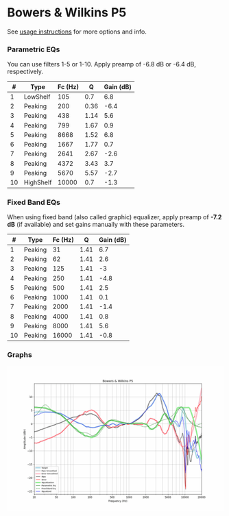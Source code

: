 # Bowers & Wilkins P5
See [usage instructions](https://github.com/jaakkopasanen/AutoEq#usage) for more options and info.

### Parametric EQs
You can use filters 1-5 or 1-10. Apply preamp of -6.8 dB or -6.4 dB, respectively.

|   # | Type      |   Fc (Hz) |    Q |   Gain (dB) |
|-----|-----------|-----------|------|-------------|
|   1 | LowShelf  |       105 | 0.7  |         6.8 |
|   2 | Peaking   |       200 | 0.36 |        -6.4 |
|   3 | Peaking   |       438 | 1.14 |         5.6 |
|   4 | Peaking   |       799 | 1.67 |         0.9 |
|   5 | Peaking   |      8668 | 1.52 |         6.8 |
|   6 | Peaking   |      1667 | 1.77 |         0.7 |
|   7 | Peaking   |      2641 | 2.67 |        -2.6 |
|   8 | Peaking   |      4372 | 3.43 |         3.7 |
|   9 | Peaking   |      5670 | 5.57 |        -2.7 |
|  10 | HighShelf |     10000 | 0.7  |        -1.3 |

### Fixed Band EQs
When using fixed band (also called graphic) equalizer, apply preamp of **-7.2 dB** (if available) and set gains manually with these parameters.

|   # | Type    |   Fc (Hz) |    Q |   Gain (dB) |
|-----|---------|-----------|------|-------------|
|   1 | Peaking |        31 | 1.41 |         6.7 |
|   2 | Peaking |        62 | 1.41 |         2.6 |
|   3 | Peaking |       125 | 1.41 |        -3   |
|   4 | Peaking |       250 | 1.41 |        -4.8 |
|   5 | Peaking |       500 | 1.41 |         2.5 |
|   6 | Peaking |      1000 | 1.41 |         0.1 |
|   7 | Peaking |      2000 | 1.41 |        -1.4 |
|   8 | Peaking |      4000 | 1.41 |         0.8 |
|   9 | Peaking |      8000 | 1.41 |         5.6 |
|  10 | Peaking |     16000 | 1.41 |        -0.8 |

### Graphs
![](./Bowers%20&%20Wilkins%20P5.png)
